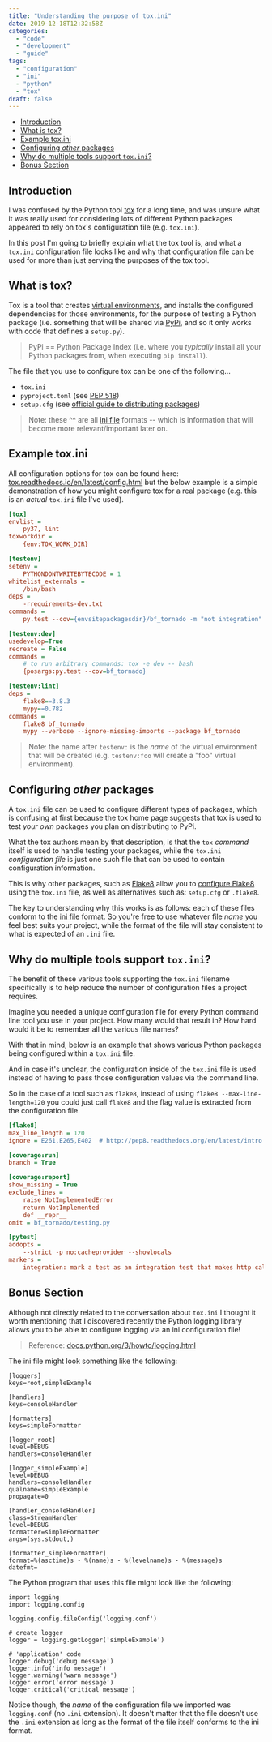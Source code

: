 ```yaml
---
title: "Understanding the purpose of tox.ini"
date: 2019-12-18T12:32:58Z
categories:
  - "code"
  - "development"
  - "guide"
tags:
  - "configuration"
  - "ini"
  - "python"
  - "tox"
draft: false
---
```


- [Introduction](#introduction)
- [What is tox?](#what-is-tox)
- [Example tox.ini](#example-tox-ini)
- [Configuring _other_ packages](#configuring-other-packages)
- [Why do multiple tools support `tox.ini`?](#why-do-multiple-tools-support-tox-ini)
- [Bonus Section](#bonus-section)

## Introduction

I was confused by the Python tool [tox](https://tox.readthedocs.io/en/latest/) for a long time, and was unsure what it was really used for considering lots of different Python packages appeared to rely on tox's configuration file (e.g. `tox.ini`). 

In this post I'm going to briefly explain what the tox tool is, and what a `tox.ini` configuration file looks like and why that configuration file can be used for more than just serving the purposes of the tox tool.

## What is tox?

Tox is a tool that creates [virtual environments](/posts/python-management/#virtual-environments), and installs the configured dependencies for those environments, for the purpose of testing a Python package (i.e. something that will be shared via [PyPi](https://pypi.org/), and so it only works with code that defines a `setup.py`).

> PyPi == Python Package Index (i.e. where you _typically_ install all your Python packages from, when executing `pip install`).

The file that you use to configure tox can be one of the following...

- `tox.ini`
- `pyproject.toml` (see [PEP 518](https://www.python.org/dev/peps/pep-0518/))
- `setup.cfg` (see [official guide to distributing packages](https://packaging.python.org/guides/distributing-packages-using-setuptools/))

> Note: these ^^ are all [ini file](https://en.wikipedia.org/wiki/INI_file) formats -- which is information that will become more relevant/important later on.

## Example tox.ini

All configuration options for tox can be found here: [tox.readthedocs.io/en/latest/config.html](https://tox.readthedocs.io/en/latest/config.html) but the below example is a simple demonstration of how you might configure tox for a real package (e.g. this is an _actual_ `tox.ini` file I've used).

```ini
[tox]
envlist = 
    py37, lint
toxworkdir = 
    {env:TOX_WORK_DIR}

[testenv]
setenv =
    PYTHONDONTWRITEBYTECODE = 1
whitelist_externals =
    /bin/bash
deps = 
    -rrequirements-dev.txt
commands =
    py.test --cov={envsitepackagesdir}/bf_tornado -m "not integration"

[testenv:dev]
usedevelop=True
recreate = False
commands =
    # to run arbitrary commands: tox -e dev -- bash
    {posargs:py.test --cov=bf_tornado}

[testenv:lint]
deps =
    flake8==3.8.3
    mypy==0.782
commands =
    flake8 bf_tornado
    mypy --verbose --ignore-missing-imports --package bf_tornado
```

> Note: the name after `testenv:` is the _name_ of the virtual environment that will be created (e.g. `testenv:foo` will create a "foo" virtual environment).

## Configuring _other_ packages

A `tox.ini` file can be used to configure different types of packages, which is confusing at first because the tox home page suggests that tox is used to test _your own_ packages you plan on distributing to PyPi.

What the tox authors mean by that description, is that the `tox` _command_ itself is used to handle testing your packages, while the `tox.ini` _configuration file_ is just one such file that can be used to contain configuration information.

This is why other packages, such as [Flake8](https://flake8.pycqa.org/en/latest/index.html) allow you to [configure Flake8](https://flake8.pycqa.org/en/latest/user/configuration.html) using the `tox.ini` file, as well as alternatives such as: `setup.cfg` or `.flake8`. 

The key to understanding why this works is as follows: each of these files conform to the [ini file](https://en.wikipedia.org/wiki/INI_file) format. So you're free to use whatever file _name_ you feel best suits your project, while the format of the file will stay consistent to what is expected of an `.ini` file.

## Why do multiple tools support `tox.ini`?

The benefit of these various tools supporting the `tox.ini` filename specifically is to help reduce the number of configuration files a project requires.

Imagine you needed a unique configuration file for every Python command line tool you use in your project. How many would that result in? How hard would it be to remember all the various file names?

With that in mind, below is an example that shows various Python packages being configured within a `tox.ini` file. 

And in case it's unclear, the configuration inside of the `tox.ini` file is used instead of having to pass those configuration values via the command line. 

So in the case of a tool such as `flake8`, instead of using `flake8 --max-line-length=120` you could just call `flake8` and the flag value is extracted from the configuration file.

```ini
[flake8]
max_line_length = 120
ignore = E261,E265,E402  # http://pep8.readthedocs.org/en/latest/intro.html#error-codes

[coverage:run]
branch = True

[coverage:report]
show_missing = True
exclude_lines =
    raise NotImplementedError
    return NotImplemented
    def __repr__
omit = bf_tornado/testing.py

[pytest]
addopts = 
    --strict -p no:cacheprovider --showlocals
markers =
    integration: mark a test as an integration test that makes http calls.
```

## Bonus Section

Although not directly related to the conversation about `tox.ini` I thought it worth mentioning that I discovered recently the Python logging library allows you to be able to configure logging via an ini configuration file!

> Reference: [docs.python.org/3/howto/logging.html](https://docs.python.org/3/howto/logging.html#configuring-logging)

The ini file might look something like the following:

```
[loggers]
keys=root,simpleExample

[handlers]
keys=consoleHandler

[formatters]
keys=simpleFormatter

[logger_root]
level=DEBUG
handlers=consoleHandler

[logger_simpleExample]
level=DEBUG
handlers=consoleHandler
qualname=simpleExample
propagate=0

[handler_consoleHandler]
class=StreamHandler
level=DEBUG
formatter=simpleFormatter
args=(sys.stdout,)

[formatter_simpleFormatter]
format=%(asctime)s - %(name)s - %(levelname)s - %(message)s
datefmt=
```

The Python program that uses this file might look like the following:

```
import logging
import logging.config

logging.config.fileConfig('logging.conf')

# create logger
logger = logging.getLogger('simpleExample')

# 'application' code
logger.debug('debug message')
logger.info('info message')
logger.warning('warn message')
logger.error('error message')
logger.critical('critical message')
```

Notice though, the _name_ of the configuration file we imported was `logging.conf` (no `.ini` extension). It doesn't matter that the file doesn't use the `.ini` extension as long as the format of the file itself conforms to the ini format.
